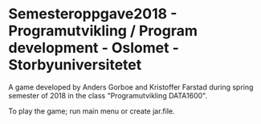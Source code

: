 # Semesteroppgave2018 - Programutvikling / Program development - Oslomet - Storbyuniversitetet

A game developed by Anders Gorboe and Kristoffer Farstad during spring semester of 2018 in the class "Programutvikling DATA1600".

To play the game; run main menu or create jar.file. 






